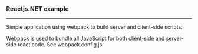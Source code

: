 ﻿### Reactjs.NET example
---
Simple application using webpack to build server and client-side scripts.

Webpack is used to bundle all JavaScript for both client-side and server-side react code. See webpack.config.js.